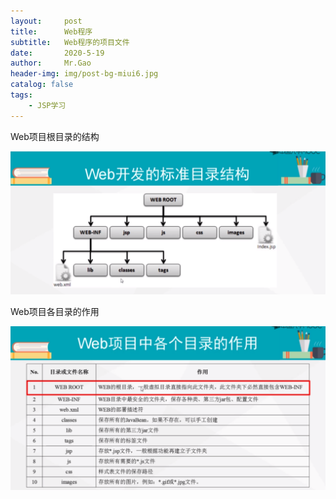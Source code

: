 ```yaml
---
layout:     post
title:      Web程序
subtitle:   Web程序的项目文件
date:       2020-5-19
author:     Mr.Gao
header-img: img/post-bg-miui6.jpg
catalog: false
tags:
    - JSP学习
---
```


 Web项目根目录的结构

![](../img/structure.png)


 Web项目各目录的作用

![](../img/Directoryrole.png)